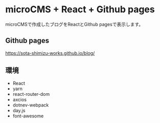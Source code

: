 # microCMS + React + Github pages
microCMSで作成したブログをReactとGithub pagesで表示します。<br>

## Github pages

https://sota-shimizu-works.github.io/blog/

## 環境
- React
- yarn
- react-router-dom
- axcios
- dotnev-webpack
- day.js
- font-awesome
